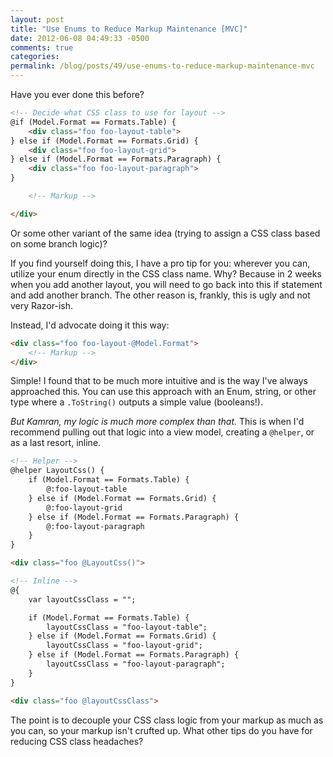 ```yaml
---
layout: post
title: "Use Enums to Reduce Markup Maintenance [MVC]"
date: 2012-06-08 04:49:33 -0500
comments: true
categories:
permalink: /blog/posts/49/use-enums-to-reduce-markup-maintenance-mvc
---
```


Have you ever done this before?

```html
<!-- Decide what CSS class to use for layout -->
@if (Model.Format == Formats.Table) {
	<div class="foo foo-layout-table">
} else if (Model.Format == Formats.Grid) {
	<div class="foo foo-layout-grid">
} else if (Model.Format == Formats.Paragraph) {
	<div class="foo foo-layout-paragraph">
}

	<!-- Markup -->

</div>
```

Or some other variant of the same idea (trying to assign a CSS class based on some branch logic)?

If you find yourself doing this, I have a pro tip for you: wherever you can, utilize your enum directly in the CSS class name. Why? Because in 2 weeks when you add another layout, you will need to go back into this if statement and add another branch. The other reason is, frankly, this is ugly and not very Razor-ish.

Instead, I'd advocate doing it this way:

```html
<div class="foo foo-layout-@Model.Format">
	<!-- Markup -->
</div>
```

Simple! I found that to be much more intuitive and is the way I've always approached this. You can use this approach with an Enum, string, or other type where a `.ToString()` outputs a simple value (booleans!).

*But Kamran, my logic is much more complex than that.* This is when I'd recommend pulling out that logic into a view model, creating a `@helper`, or as a last resort, inline.

```html
<!-- Helper -->
@helper LayoutCss() {
	if (Model.Format == Formats.Table) {
		@:foo-layout-table
	} else if (Model.Format == Formats.Grid) {
		@:foo-layout-grid
	} else if (Model.Format == Formats.Paragraph) {
		@:foo-layout-paragraph
	}
}

<div class="foo @LayoutCss()">

<!-- Inline -->
@{
	var layoutCssClass = "";

	if (Model.Format == Formats.Table) {
		layoutCssClass = "foo-layout-table";
	} else if (Model.Format == Formats.Grid) {
		layoutCssClass = "foo-layout-grid";
	} else if (Model.Format == Formats.Paragraph) {
		layoutCssClass = "foo-layout-paragraph";
	}
}

<div class="foo @layoutCssClass">
```

The point is to decouple your CSS class logic from your markup as much as you can, so your markup isn't crufted up. What other tips do you have for reducing CSS class headaches?